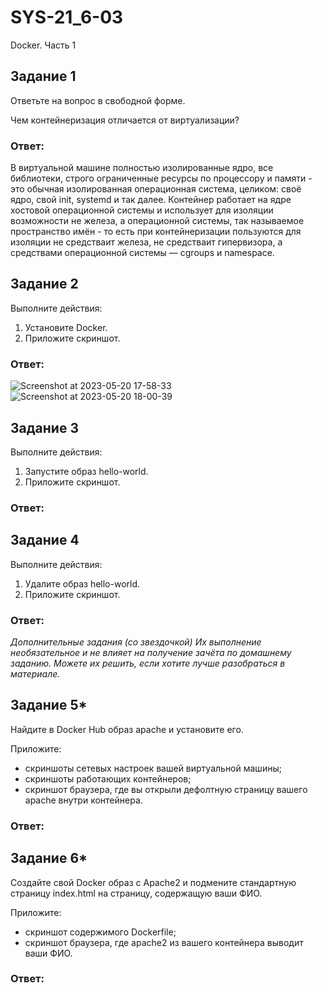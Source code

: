 # SYS-21_6-03
Docker. Часть 1

## Задание 1
Ответьте на вопрос в свободной форме.

Чем контейнеризация отличается от виртуализации?
### Ответ:
В виртуальной машине полностью изолированные ядро, все библиотеки, строго ограниченные ресурсы по процессору и памяти - это обычная изолированная операционная система, целиком: своё ядро, свой init, systemd и так далее. Контейнер работает на ядре хостовой операционной системы и использует для изоляции возможности не железа, а операционной системы, так называемое пространство имён - то есть при контейнеризации пользуются для изоляции не средстваит железа, не средстваит гипервизора, а средствами операционной системы — cgroups и namespace.
## Задание 2
Выполните действия:
1. Установите Docker.
2. Приложите скриншот.
### Ответ:
![Screenshot at 2023-05-20 17-58-33](https://github.com/Roman-Teterevlev/SYS-21_6-03/assets/132853752/767ddc16-bccf-44ae-84eb-bcc9d253531e)
![Screenshot at 2023-05-20 18-00-39](https://github.com/Roman-Teterevlev/SYS-21_6-03/assets/132853752/fe6a739f-fbbd-4e5f-bf4e-a0bcc47c3542)
## Задание 3
Выполните действия:
1. Запустите образ hello-world.
2. Приложите скриншот.
### Ответ:

## Задание 4
Выполните действия:
1. Удалите образ hello-world.
2. Приложите скриншот.
### Ответ:

*Дополнительные задания (со звездочкой)
Их выполнение необязательное и не влияет на получение зачёта по домашнему заданию. Можете их решить, если хотите лучше разобраться в материале.*

## Задание 5*
Найдите в Docker Hub образ apache и установите его.

Приложите:
- скриншоты сетевых настроек вашей виртуальной машины;
- скриншоты работающих контейнеров;
- скриншот браузера, где вы открыли дефолтную страницу вашего apache внутри контейнера.
### Ответ:

## Задание 6*
Создайте свой Docker образ с Apache2 и подмените стандартную страницу index.html на страницу, содержащую ваши ФИО.

Приложите:
- скриншот содержимого Dockerfile;
- скриншот браузера, где apache2 из вашего контейнера выводит ваши ФИО.
### Ответ:
